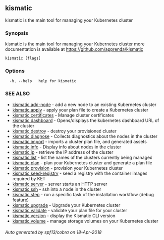 ## kismatic

kismatic is the main tool for managing your Kubernetes cluster

### Synopsis

kismatic is the main tool for managing your Kubernetes cluster
more documentation is available at https://github.com/apprenda/kismatic

```
kismatic [flags]
```

### Options

```
  -h, --help   help for kismatic
```

### SEE ALSO

* [kismatic add-node](kismatic_add-node.md)	 - add a new node to an existing Kubernetes cluster
* [kismatic apply](kismatic_apply.md)	 - apply your plan file to create a Kubernetes cluster
* [kismatic certificates](kismatic_certificates.md)	 - Manage cluster certificates
* [kismatic dashboard](kismatic_dashboard.md)	 - Opens/displays the kubernetes dashboard URL of the cluster
* [kismatic destroy](kismatic_destroy.md)	 - destroy your provisioned cluster
* [kismatic diagnose](kismatic_diagnose.md)	 - Collects diagnostics about the nodes in the cluster
* [kismatic import](kismatic_import.md)	 - imports a cluster plan file, and generated assets
* [kismatic info](kismatic_info.md)	 - Display info about nodes in the cluster
* [kismatic ip](kismatic_ip.md)	 - retrieve the IP address of the cluster
* [kismatic list](kismatic_list.md)	 - list the names of the clusters currently being managed
* [kismatic plan](kismatic_plan.md)	 - plan your Kubernetes cluster and generate a plan file
* [kismatic provision](kismatic_provision.md)	 - provision your Kubernetes cluster
* [kismatic seed-registry](kismatic_seed-registry.md)	 - seed a registry with the container images required by KET
* [kismatic server](kismatic_server.md)	 - server starts an HTTP server
* [kismatic ssh](kismatic_ssh.md)	 - ssh into a node in the cluster
* [kismatic step](kismatic_step.md)	 - run a specific task of the installation workflow (debug feature)
* [kismatic upgrade](kismatic_upgrade.md)	 - Upgrade your Kubernetes cluster
* [kismatic validate](kismatic_validate.md)	 - validate your plan file for your cluster
* [kismatic version](kismatic_version.md)	 - display the Kismatic CLI version
* [kismatic volume](kismatic_volume.md)	 - manage storage volumes on your Kubernetes cluster

###### Auto generated by spf13/cobra on 18-Apr-2018
